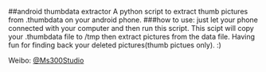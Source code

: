 ##android thumbdata extractor
A python script to extract thumb pictures from .thumbdata on your android phone.
###how to use:
just let your phone connected with your computer and then run this script.
This scipt will copy your .thumbdata file to /tmp
then extract pictures from the data file.
Having fun for finding back your deleted pictures(thumb pictues only). :)

Weibo: [@Ms300Studio](http://weibo.com/u/1978470625)